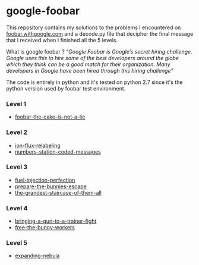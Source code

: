 # google-foobar

This repository contains my solutions to the problems I encountered on [foobar.withgoogle.com](https://foobar.withgoogle.com/) and a decode.py file that decipher the final message that I received when I finished all the 5 levels.

What is google foobar ? *"Google Foobar is Google’s secret hiring challenge. Google uses this to hire some of the best developers around the globe which they think can be a good match for their organization. Many developers in Google have been hired through this hiring challenge"*

The code is entirely in python and it's tested on python 2.7 since it's the python version used by foobar test environment.

### Level 1
- [foobar-the-cake-is-not-a-lie](https://github.com/minoaxl/google-foobar/tree/main/level1/foobar-the-cake-is-not-a-lie)

### Level 2
- [ion-flux-relabeling](https://github.com/minoaxl/google-foobar/tree/main/level2/ion-flux-relabeling)
- [numbers-station-coded-messages](https://github.com/minoaxl/google-foobar/tree/main/level2/numbers-station-coded-messages)

### Level 3
- [fuel-injection-perfection](https://github.com/minoaxl/google-foobar/tree/main/level3/fuel-injection-perfection)
- [prepare-the-bunnies-escape](https://github.com/minoaxl/google-foobar/tree/main/level3/prepare-the-bunnies-escape)
- [the-grandest-staircase-of-them-all](https://github.com/minoaxl/google-foobar/tree/main/level3/the-grandest-staircase-of-them-all)

### Level 4
- [bringing-a-gun-to-a-trainer-fight](https://github.com/minoaxl/google-foobar/tree/main/level4/bringing-a-gun-to-a-trainer-fight)
- [free-the-bunny-workers](https://github.com/minoaxl/google-foobar/tree/main/level4/free-the-bunny-workers)

### Level 5
- [expanding-nebula](https://github.com/minoaxl/google-foobar/tree/main/level5/expanding-nebula)
